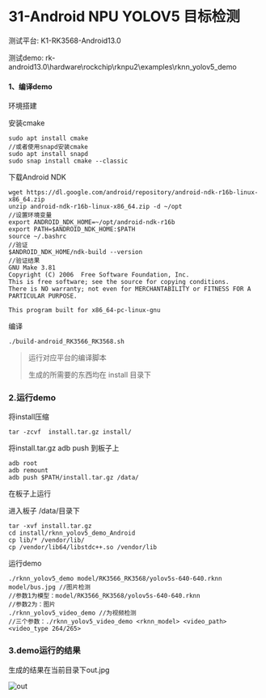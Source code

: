 # 31-Android NPU YOLOV5 目标检测

测试平台: K1-RK3568-Android13.0

测试demo: rk-android13.0\hardware\rockchip\rknpu2\examples\rknn_yolov5_demo

#### 1、编译demo

环境搭建

安装cmake

```
sudo apt install cmake
//或者使用snapd安装cmake
sudo apt install snapd
sudo snap install cmake --classic
```

下载Android NDK

```
wget https://dl.google.com/android/repository/android-ndk-r16b-linux-x86_64.zip
unzip android-ndk-r16b-linux-x86_64.zip -d ~/opt
//设置环境变量
export ANDROID_NDK_HOME=~/opt/android-ndk-r16b
export PATH=$ANDROID_NDK_HOME:$PATH
source ~/.bashrc
//验证
$ANDROID_NDK_HOME/ndk-build --version
//验证结果
GNU Make 3.81
Copyright (C) 2006  Free Software Foundation, Inc.
This is free software; see the source for copying conditions.
There is NO warranty; not even for MERCHANTABILITY or FITNESS FOR A
PARTICULAR PURPOSE.

This program built for x86_64-pc-linux-gnu
```

编译

```
./build-android_RK3566_RK3568.sh 
```

> 运行对应平台的编译脚本
>
> 生成的所需要的东西均在 install 目录下

### 2.运行demo

将install压缩

```
tar -zcvf  install.tar.gz install/
```

将install.tar.gz adb push 到板子上

```
adb root
adb remount
adb push $PATH/install.tar.gz /data/
```

在板子上运行

进入板子 /data/目录下

```
tar -xvf install.tar.gz
cd install/rknn_yolov5_demo_Android
cp lib/* /vendor/lib/
cp /vendor/lib64/libstdc++.so /vendor/lib
```

运行demo

```
./rknn_yolov5_demo model/RK3566_RK3568/yolov5s-640-640.rknn model/bus.jpg //图片检测
//参数1为模型：model/RK3566_RK3568/yolov5s-640-640.rknn
//参数2为：图片
./rknn_yolov5_video_demo //为视频检测
//三个参数：./rknn_yolov5_video_demo <rknn_model> <video_path> <video_type 264/265>
```

### 3.demo运行的结果

生成的结果在当前目录下out.jpg

![out](http://tanzhtanzh.oss-cn-shenzhen.aliyuncs.com/img/out.jpg)

